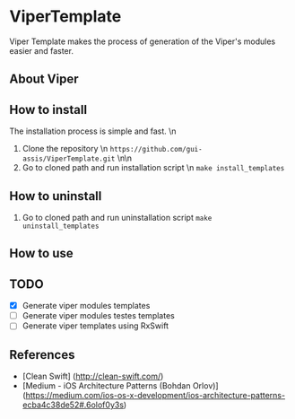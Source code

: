 # ViperTemplate
Viper Template makes the process of generation of the Viper's modules easier and faster.

## About Viper

## How to install
The installation process is simple and fast. \n
1. Clone the repository \n
`https://github.com/gui-assis/ViperTemplate.git` \n\n
2. Go to cloned path and run installation script \n
`make install_templates`

## How to uninstall
1. Go to cloned path and run uninstallation script
`make uninstall_templates`

## How to use

## TODO
- [x] Generate viper modules templates
- [ ] Generate viper modules testes templates
- [ ] Generate viper templates using RxSwift

## References
 - [Clean Swift] (http://clean-swift.com/)
 - [Medium - iOS Architecture Patterns (Bohdan Orlov)] (https://medium.com/ios-os-x-development/ios-architecture-patterns-ecba4c38de52#.6olof0y3s)
